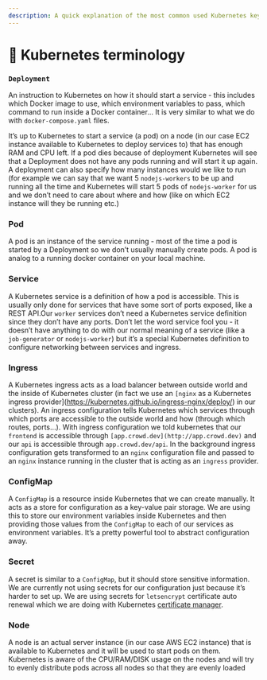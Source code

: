 ```yaml
---
description: A quick explanation of the most common used Kubernetes keywords in this section.
---
```


# 💬 Kubernetes terminology

### `Deployment` 

An instruction to Kubernetes on how it should start a service - this includes which Docker image to use, which environment variables to pass, which command to run inside a Docker container... It is very similar to what we do with `docker-compose.yaml` files. 
    
It’s up to Kubernetes to start a service (a pod) on a node (in our case EC2 instance available to Kubernetes to deploy services to) that has enough RAM and CPU left. If a pod dies because of deployment Kubernetes will see that a Deployment does not have any pods running and will start it up again. A deployment can also specify how many instances would we like to run (for example we can say that we want 5 `nodejs-workers` to be up and running all the time and Kubernetes will start 5 pods of `nodejs-worker` for us and we don’t need to care about where and how (like on which EC2 instance will they be running etc.)
    
### Pod

A pod is an instance of the service running - most of the time a pod is started by a Deployment so we don’t usually manually create pods. A pod is analog to a running docker container on your local machine.

### Service

A Kubernetes service is a definition of how a pod is accessible. This is usually only done for services that have some sort of ports exposed, like a REST API.Our `worker` services don’t need a Kubernetes service definition since they don’t have any ports. Don’t let the word service fool you - it doesn’t have anything to do with our normal meaning of a service (like a `job-generator` or `nodejs-worker`) but it’s a special Kubernetes definition to configure networking between services and ingress.

### Ingress
A Kubernetes ingress acts as a load balancer between outside world and the inside of Kubernetes cluster (in fact we use an `[nginx` as a Kubernetes ingress provider](https://kubernetes.github.io/ingress-nginx/deploy/) in our clusters). An ingress configuration tells Kubernetes which services through which ports are accessible to the outside world and how (through which routes, ports…). With ingress configuration we told kubernetes that our `frontend` is accessible through `[app.crowd.dev](http://app.crowd.dev)` and our `api` is accessible through `app.crowd.dev/api`. In the background ingress configuration gets transformed to an `nginx` configuration file and passed to an `nginx` instance running in the cluster that is acting as an `ingress` provider.

### ConfigMap
A `ConfigMap` is a resource inside Kubernetes that we can create manually. It acts as a store for configuration as a key-value pair storage. We are using this to store our environment variables inside Kubernetes and then providing those values from the `ConfigMap` to each of our services as environment variables. It’s a pretty powerful tool to abstract configuration away.

### Secret
A secret is similar to a `ConfigMap`, but it should store sensitive information. We are currently not using secrets for our configuration just because it’s harder to set up. We are using secrets for `letsencrypt` certificate auto renewal which we are doing with Kubernetes [certificate manager](https://cert-manager.io/docs/).

### Node
A node is an actual server instance (in our case AWS EC2 instance) that is available to Kubernetes and it will be used to start pods on them. Kubernetes is aware of the CPU/RAM/DISK usage on the nodes and will try to evenly distribute pods across all nodes so that they are evenly loaded